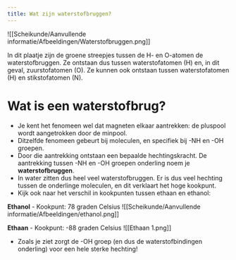 ```yaml
---
title: Wat zijn waterstofbruggen?
---
```

![[Scheikunde/Aanvullende informatie/Afbeeldingen/Waterstofbruggen.png]]

In dit plaatje zijn de groene streepjes tussen de H- en O-atomen de waterstofbruggen. Ze ontstaan dus tussen waterstofatomen (H) en, in dit geval, zuurstofatomen (O). Ze kunnen ook ontstaan tussen waterstofatomen (H) en stikstofatomen (N).
# Wat is een waterstofbrug?
- Je kent het fenomeen wel dat magneten elkaar aantrekken: de pluspool wordt aangetrokken door de minpool.
- Ditzelfde fenomeen gebeurt bij moleculen, en specifiek bij -NH en -OH groepen.
- Door die aantrekking ontstaan een bepaalde hechtingskracht. De aantrekking tussen -NH en -OH groepen onderling noem je **waterstofbruggen**.
- In water zitten dus heel veel waterstofbruggen. Er is dus veel hechting tussen de onderlinge moleculen, en dit verklaart het hoge kookpunt.
- Kijk ook naar het verschil in kookpunten tussen ethaan en ethanol:

**Ethanol** - Kookpunt: 78 graden Celsius
![[Scheikunde/Aanvullende informatie/Afbeeldingen/ethanol.png]]

**Ethaan** - Kookpunt: -88 graden Celsius
![[Ethaan 1.png]]

- Zoals je ziet zorgt de -OH groep (en dus de waterstofbindingen onderling) voor een hele sterke hechting!